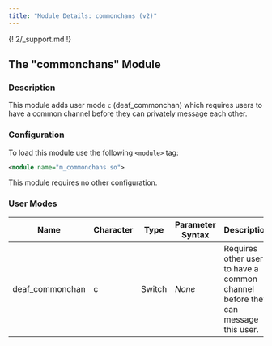 ```yaml
---
title: "Module Details: commonchans (v2)"
---
```


{! 2/_support.md !}

## The "commonchans" Module

### Description

This module adds user mode `c` (deaf_commonchan) which requires users to have a common channel before they can privately message each other.

### Configuration

To load this module use the following `<module>` tag:

```xml
<module name="m_commonchans.so">
```

This module requires no other configuration.

### User Modes

Name            | Character | Type   | Parameter Syntax | Description
--------------- | --------- | ------ | ---------------- | -----------
deaf_commonchan | c         | Switch | *None*           | Requires other users to have a common channel before they can message this user.
